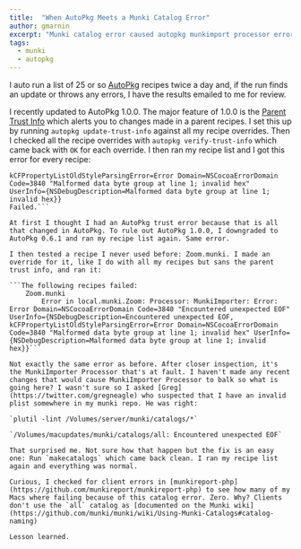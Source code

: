 ```yaml
---
title:  "When AutoPkg Meets a Munki Catalog Error"
author: gmarnin
excerpt: "Munki catalog error caused autopkg munkimport processor error"
tags:
  - munki
  - autopkg
---
```



I auto run a list of 25 or so [AutoPkg](https://github.com/autopkg/autopkg) recipes twice a day and, if the run finds an update or throws any errors, I have the results emailed to me for review.

I recently updated to AutoPkg 1.0.0. The major feature of 1.0.0 is the [Parent Trust Info](https://github.com/autopkg/autopkg/wiki/AutoPkg-and-recipe-parent-trust-info)  which alerts you to changes made in a parent recipes. I set this up by running `autopkg update-trust-info` against all my recipe overrides. Then I checked all the recipe overrides with `autopkg verify-trust-info` which came back with `OK` for each override. I then ran my recipe list and I got this error for every recipe:

```Error Domain=NSCocoaErrorDomain Code=3840 "Encountered unexpected EOF" UserInfo={NSDebugDescription=Encountered unexpected EOF,
kCFPropertyListOldStyleParsingError=Error Domain=NSCocoaErrorDomain Code=3840 "Malformed data byte group at line 1; invalid hex"
UserInfo={NSDebugDescription=Malformed data byte group at line 1; invalid hex}}
Failed.```

At first I thought I had an AutoPkg trust error because that is all that changed in AutoPkg. To rule out AutoPkg 1.0.0, I downgraded to AutoPkg 0.6.1 and ran my recipe list again. Same error.

I then tested a recipe I never used before: Zoom.munki. I made an override for it, like I do with all my recipes but sans the parent trust info, and ran it:

```The following recipes failed:
    Zoom.munki
        Error in local.munki.Zoom: Processor: MunkiImporter: Error: Error Domain=NSCocoaErrorDomain Code=3840 "Encountered unexpected EOF" UserInfo={NSDebugDescription=Encountered unexpected EOF, kCFPropertyListOldStyleParsingError=Error Domain=NSCocoaErrorDomain Code=3840 "Malformed data byte group at line 1; invalid hex" UserInfo={NSDebugDescription=Malformed data byte group at line 1; invalid hex}}```

Not exactly the same error as before. After closer inspection, it's the MunkiImporter Processor that's at fault. I haven't made any recent changes that would cause MunkiImporter Processor to balk so what is going here? I wasn't sure so I asked [Greg](https://twitter.com/gregneagle) who suspected that I have an invalid plist somewhere in my munki repo. He was right:

`plutil -lint /Volumes/server/munki/catalogs/*`

`/Volumes/macupdates/munki/catalogs/all: Encountered unexpected EOF`

That surprised me. Not sure how that happen but the fix is an easy one: Run `makecatalogs` which came back clean. I ran my recipe list again and everything was normal.

Curious, I checked for client errors in [munkireport-php](https://github.com/munkireport/munkireport-php) to see how many of my Macs where failing because of this catalog error. Zero. Why? Clients don't use the `all` catalog as [documented on the Munki wiki](https://github.com/munki/munki/wiki/Using-Munki-Catalogs#catalog-naming)

Lesson learned.
